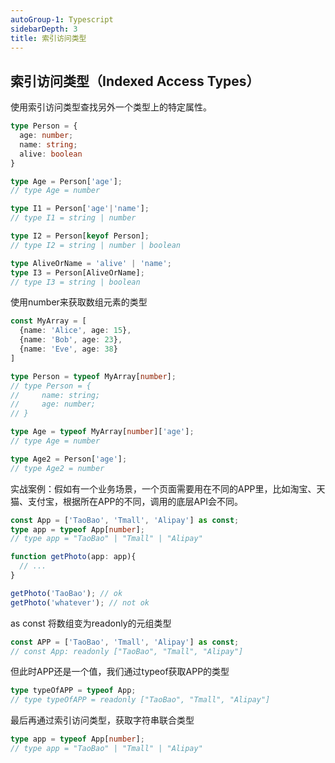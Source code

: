 ```yaml
---
autoGroup-1: Typescript
sidebarDepth: 3
title: 索引访问类型
---
```


## 索引访问类型（Indexed Access Types）
使用索引访问类型查找另外一个类型上的特定属性。
```typescript
type Person = {
  age: number;
  name: string;
  alive: boolean
}

type Age = Person['age'];
// type Age = number

type I1 = Person['age'|'name'];
// type I1 = string | number

type I2 = Person[keyof Person];
// type I2 = string | number | boolean

type AliveOrName = 'alive' | 'name';
type I3 = Person[AliveOrName];
// type I3 = string | boolean
```
使用number来获取数组元素的类型
```typescript
const MyArray = [
  {name: 'Alice', age: 15},
  {name: 'Bob', age: 23},
  {name: 'Eve', age: 38}
]

type Person = typeof MyArray[number];
// type Person = {
//     name: string;
//     age: number;
// }

type Age = typeof MyArray[number]['age'];
// type Age = number

type Age2 = Person['age'];
// type Age2 = number
```
实战案例：假如有一个业务场景，一个页面需要用在不同的APP里，比如淘宝、天猫、支付宝，根据所在APP的不同，调用的底层API会不同。
```typescript
const App = ['TaoBao', 'Tmall', 'Alipay'] as const;
type app = typeof App[number];
// type app = "TaoBao" | "Tmall" | "Alipay"

function getPhoto(app: app){
  // ...
}

getPhoto('TaoBao'); // ok
getPhoto('whatever'); // not ok
```
as const 将数组变为readonly的元组类型
```typescript
const APP = ['TaoBao', 'Tmall', 'Alipay'] as const;
// const App: readonly ["TaoBao", "Tmall", "Alipay"]
```
但此时APP还是一个值，我们通过typeof获取APP的类型
```typescript
type typeOfAPP = typeof App;
// type typeOfAPP = readonly ["TaoBao", "Tmall", "Alipay"]
```
最后再通过索引访问类型，获取字符串联合类型
```typescript
type app = typeof App[number];
// type app = "TaoBao" | "Tmall" | "Alipay"
```